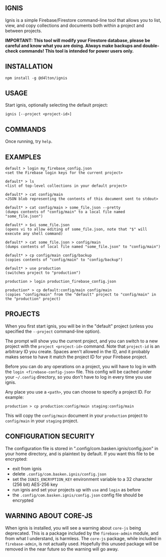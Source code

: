 ## IGNIS

Ignis is a simple Firebase/Firestore command-line tool that allows you to list, view, and copy collections and documents both within a project and between projects.

**IMPORTANT: This tool will modify your Firestore database, please be careful and know what you are doing. Always make backups and double-check commands! This tool is intended for power users only.**

## INSTALLATION

    npm install -g @d4lton/ignis

## USAGE

Start ignis, optionally selecting the default project:

 `ignis [--project <project-id>]`

## COMMANDS

Once running, try `help`.

## EXAMPLES

    default > login my_firebase_config.json
    <set the Firebase login keys for the current project>

    default* > ls
    <list of top-level collections in your default project>

    default* > cat config/main
    <JSON blob representing the contents of this document sent to stdout>

    default* > cat config/main > some_file.json --pretty
    (dumps contents of "config/main" to a local file named "some_file.json")

    default* > $vi some_file.json
    (opens vi to allow editing of some_file.json, note that "$" will execute any shell command)

    default* > cat some_file.json > config/main
    (dumps contents of local file named "some_file.json" to "config/main")

    default* > cp config/main config/backup
    (copies contents of "config/main" to "config/backup")

    default* > use production
    (switches project to "production")

    production > login production_firebase_config.json

    production* > cp default:config/main config/main
    (copies "config/main" from the "default" project to "config/main" in the "production" project)

## PROJECTS

When you first start ignis, you will be in the "default" project (unless you specified the `--project` command-line option).

The prompt will show you the current project, and you can switch to a new project with the `project <project-id>` command. Note that `project-id` is an arbitrary ID you create. Spaces aren't allowed in the ID, and it probably makes sense to have it match the project ID for your Firebase project.

Before you can do any operations on a project, you will have to log in with the `login <firebase-config-json>` file. This config will be cached under your `~/.config` directory, so you don't have to log in every time you use ignis.

Any place you use a `<path>`, you can choose to specify a project ID. For example:

    production > cp production:config/main staging:config/main

This will copy the `config/main` document in your `production` project to `config/main` in your `staging` project.

## CONFIGURATION SECURITY

The configuration file is stored in ".config/com.basken.ignis/config.json" in your home directory, and is plaintext by default. If you want this file to be encrypted:

- exit from ignis
- delete `.config/com.basken.ignis/config.json`
- set the `IGNIS_ENCRYPTION_KEY` environment variable to a 32 character (256 bit) AES-256 key
- run ignis and set your projects up with `use` and `login` as before
- the `.config/com.basken.ignis/config.json` config file should be encrypted

## WARNING ABOUT CORE-JS

When ignis is installed, you will see a warning about `core-js` being deprecated. This is a package included by the `firebase-admin` module, and from what I understand, is harmless. The `core-js` package, while included in `firebase-admin`, is not actually used. Hopefully this unused package will be removed in the near future so the warning will go away.
